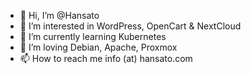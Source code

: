 - 👋 Hi, I’m @Hansato
- 👀 I’m interested in WordPress, OpenCart & NextCloud
- 🌱 I’m currently learning Kubernetes
- 💞️ I’m loving Debian, Apache, Proxmox
- 📫 How to reach me info (at) hansato.com

<!---
Hansato/Hansato is a ✨ special ✨ repository because its `README.md` (this file) appears on your GitHub profile.
You can click the Preview link to take a look at your changes.
--->
